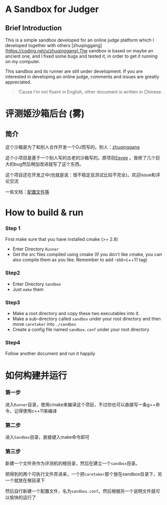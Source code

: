 # A Sandbox for Judger

## Brief Introduction

This is a simple sandbox developed for an online judge platform which I developed together with others [zhuqinggang][https://coding.net/u/zhuqinggang].The sandbox is based on maybe an ancient one, and I fixed some bugs and tested it, in order to get it running on my computer.

This sandbox and its runner are still under development. If you are interested in developing an online judge, comments and issues are greatly appreciated. 

> 'Cause I'm not fluent in English, other document is written in Chinese.



# 评测姬沙箱后台 (雾)

## 简介

这个沙箱是为了和别人合作开发一个OJ而写的。别人：[zhuqinggang](https://coding.net/u/zhuqinggang)

这个小项目是基于一个别人写的古老的沙箱写的。原项目[Eevee](https://github.com/Hexcles/Eevee) 。我修了几个巨大的bug然后稍加改进就写了这个东西。

这个项目还在开发之中(也就是说：很不稳定且测试比较不完全)。欢迎issue和评论交流

一些文档：[配置文件等](https://github.com/ridethepig/JudgeGirl/blob/master/%E9%A2%98%E7%9B%AE%E9%85%8D%E7%BD%AE%E6%96%87%E4%BB%B6%E6%A0%BC%E5%BC%8F%E8%A7%84%E8%8C%83.md)



# How to build & run

### Step 1

First make sure that you have installed cmake (>= 2.8)

* Enter Directory ``Runner`` 
* Get the src files compiled using cmake (If you don't like cmake, you can also compile them as you like. Remember to add -std=c++11 tag)

### Step2

* Enter Directory ``Sandbox``
* Just ``make`` them

### Step3

* Make a root directory and copy these two executables into it.
* Make a sub-directory called ``sandbox`` under your root directory and then move ``caretaker`` into ``./sandbox``
* Create a config file named ``sandbox.conf`` under your root directory

### Step4

Follow another document and run it happily

# 如何构建并运行

### 第一步

进入``Runner``目录，使用cmake来编译这个项目，不过你也可以直接写一条g++命令，记得使用c++11来编译

### 第二步

进入``Sandbox``目录，直接键入make命令即可

### 第三步

新建一个文件夹作为评测机的根目录，然后在建立一个``sandbox``目录。

把得到的两个可执行文件弄进来，一个把``caretaker``那个放在sandbox目录下，另一个就放在根目录下

然后自行新建一个配置文件，名为``sandbox.conf``。然后根据另一个说明文件就可以愉快的运行了